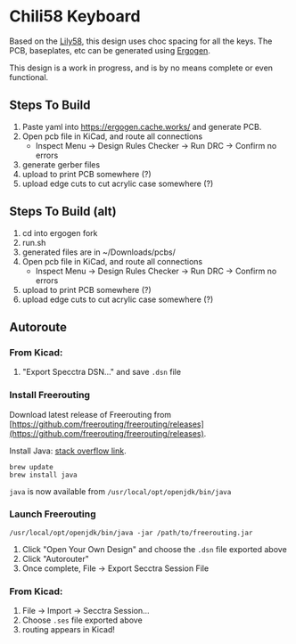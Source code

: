 # Chili58 Keyboard

Based on the [Lily58](https://github.com/kata0510/Lily58), this design uses choc spacing for all the keys. The PCB, baseplates, etc can be generated using [Ergogen](https://ergogen.cache.works/).

This design is a work in progress, and is by no means complete or even functional.

## Steps To Build

1. Paste yaml into https://ergogen.cache.works/ and generate PCB.
2. Open pcb file in KiCad, and route all connections
   - Inspect Menu -> Design Rules Checker -> Run DRC -> Confirm no errors
3. generate gerber files
4. upload to print PCB somewhere (?)
5. upload edge cuts to cut acrylic case somewhere (?)

## Steps To Build (alt)

1. cd into ergogen fork
2. run.sh
3. generated files are in ~/Downloads/pcbs/
4. Open pcb file in KiCad, and route all connections
   - Inspect Menu -> Design Rules Checker -> Run DRC -> Confirm no errors
5. upload to print PCB somewhere (?)
6. upload edge cuts to cut acrylic case somewhere (?)


## Autoroute

### From Kicad:

1. "Export Specctra DSN..." and save `.dsn` file

### Install Freerouting

Download latest release of Freerouting from [https://github.com/freerouting/freerouting/releases](https://github.com/freerouting/freerouting/releases).

Install Java: [stack overflow link](https://stackoverflow.com/questions/52524112/how-do-i-install-java-on-mac-osx-allowing-version-switching/52524114#52524114).

```
brew update
brew install java
```

`java` is now available from `/usr/local/opt/openjdk/bin/java`


### Launch Freerouting

```
/usr/local/opt/openjdk/bin/java -jar /path/to/freerouting.jar
```

1. Click "Open Your Own Design" and choose the `.dsn` file exported above
2. Click "Autorouter"
3. Once complete, File -> Export Secctra Session File

### From Kicad:

1. File -> Import -> Secctra Session...
2. Choose `.ses` file exported above
3. routing appears in Kicad!

